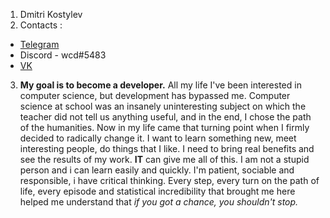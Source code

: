 1. Dmitri Kostylev
2. Contacts :
* [Telegram](https://t.me/wcdpooh)
* Discord - wcd#5483
* [VK](https://vk.com/comebaaackkid)
3. **My goal is to become a developer.** All my life I've been interested in computer science, but development has bypassed me. Computer science at school was an insanely uninteresting subject on which the teacher did not tell us anything useful, and in the end, I chose the path of the humanities. Now in my life came that turning point when I firmly decided to radically change it. I want to learn something new, meet interesting people, do things that I like. I need to bring real benefits and see the results of my work. **IT** can give me all of this. I am not a stupid person and i can learn easily and quickly. I'm patient, sociable and responsible, i have critical thinking. Every step, every turn on the path of life, every episode and statistical incredibility that brought me here helped me understand that *if you got a chance, you shouldn't stop.*